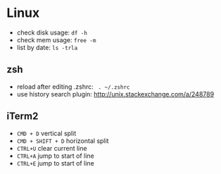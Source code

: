 # Linux

- check disk usage: `df -h`
- check mem usage: `free -m`
- list by date: `ls -trla`


## zsh
- reload after editing .zshrc: ` . ~/.zshrc`
- use history search plugin: http://unix.stackexchange.com/a/248789


## iTerm2
- `CMD + D` vertical split
- `CMD + SHIFT + D` horizontal split
- `CTRL+U` clear current line
- `CTRL+A` jump to start of line
- `CTRL+E` jump to start of line
